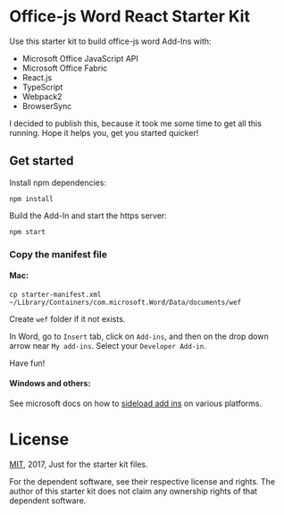 # Office-js Word React Starter Kit

Use this starter kit to build office-js word Add-Ins with:

* Microsoft Office JavaScript API
* Microsoft Office Fabric
* React.js
* TypeScript
* Webpack2
* BrowserSync

I decided to publish this, because it took me some time to get all this running. Hope it helps you, get you started quicker!

## Get started

Install npm dependencies:

```
npm install
```

Build the Add-In and start the https server:

```
npm start
```

### Copy the manifest file

#### Mac:

```
cp starter-manifest.xml ~/Library/Containers/com.microsoft.Word/Data/documents/wef
```

Create `wef` folder if it not exists.

In Word, go to `Insert` tab, click on `Add-ins`, and then on the drop down arrow near `My add-ins`. Select your `Developer Add-in`.
  
  Have fun!

#### Windows and others:

See microsoft docs on how to [sideload add ins](https://github.com/OfficeDev/office-js-docs/tree/master/docs/testing) on various platforms.

# License

[MIT](LICENSE), 2017, Just for the starter kit files.

For the dependent software, see their respective license and rights. The author of this starter kit does not claim any ownership rights of that dependent software. 

